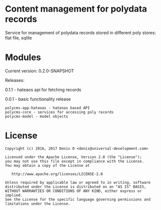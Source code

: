 # Content management for polydata records

Service for management of polydata records stored in different poly stores: flat file, sqlite
 
Modules
=======

Current version: 0.2.0-SNAPSHOT

Releases:

 0.1.1 - hateaos api for fetching records 

 0.0.1 - basic functionality release

```
polycms-app-hateoas - hateoas based API 
polycms-core - services for accessing poly records
polycms-model - model objects
```

License
=======
 
    Copyright (c) 2016, 2017 Denis O <denis@universal-development.com>
 
    Licensed under the Apache License, Version 2.0 (the "License");
    you may not use this file except in compliance with the License.
    You may obtain a copy of the License at
 
       http://www.apache.org/licenses/LICENSE-2.0
 
    Unless required by applicable law or agreed to in writing, software
    distributed under the License is distributed on an "AS IS" BASIS,
    WITHOUT WARRANTIES OR CONDITIONS OF ANY KIND, either express or implied.
    See the License for the specific language governing permissions and
    limitations under the License.

